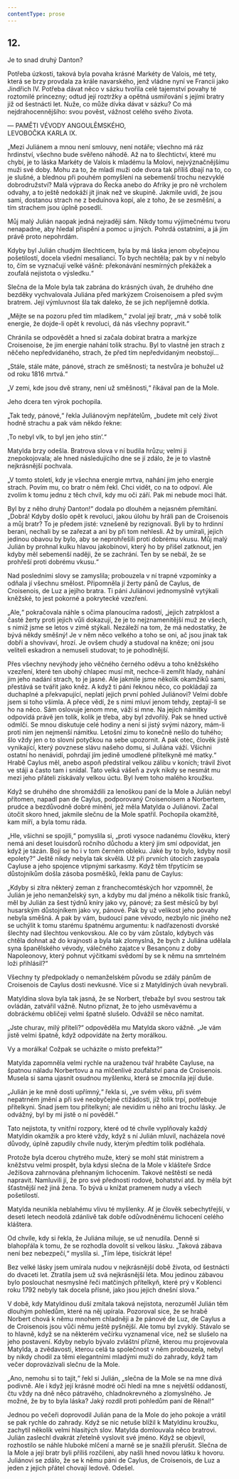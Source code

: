 ```yaml
---
contentType: prose
---
```


## 12.  
Je to snad druhý Danton?

Potřeba úzkosti, taková byla povaha krásné Markéty de Valois, mé tety, která se brzy provdala za krále navarského, jenž vládne nyní ve Francii jako Jindřich IV. Potřeba dávat něco v sázku tvořila celé tajemství povahy té roztomilé princezny; odtud její roztržky a opětná usmiřování s jejími bratry již od šestnácti let. Nuže, co může dívka dávat v sázku? Co má nejdrahocennějšího: svou pověst, vážnost celého svého života.

— PAMĚTI VÉVODY ANGOULÊMSKÉHO,  
LEVOBOČKA KARLA IX.

„Mezi Juliánem a mnou není smlouvy, není notáře; všechno má ráz hrdinství, všechno bude svěřeno náhodě. Až na to šlechtictví, které mu chybí, je to láska Markéty de Valois k mladému la Molovi, nejvýznačnějšímu muži své doby. Mohu za to, že mladí muži ode dvora tak příliš dbají na to, co je slušné, a blednou při pouhém pomyšlení na sebemenší trochu nezvyklé dobrodružství? Malá výprava do Řecka anebo do Afriky je pro ně vrcholem odvahy, a to ještě nedokáží jít jinak než ve skupině. Jakmile uvidí, že jsou sami, dostanou strach ne z beduínova kopí, ale z toho, že se zesměšní, a tím strachem jsou úplně posedlí.

Můj malý Julián naopak jedná nejraději sám. Nikdy tomu výjimečnému tvoru nenapadne, aby hledal přispění a pomoc u jiných. Pohrdá ostatními, a já jím právě proto nepohrdám.

Kdyby byl Julián chudým šlechticem, byla by má láska jenom obyčejnou pošetilostí, docela všední mesaliancí. To bych nechtěla; pak by v ní nebylo to, čím se vyznačují velké vášně: překonávání nesmírných překážek a zoufalá nejistota o výsledku.“

Slečna de la Mole byla tak zabrána do krásných úvah, že druhého dne bezděky vychvalovala Juliána před markýzem Croisenoisem a před svým bratrem. Její výmluvnost šla tak daleko, že se jich nepříjemně dotkla.

„Mějte se na pozoru před tím mladíkem,“ zvolal její bratr, „má v sobě tolik energie, že dojde-li opět k revoluci, dá nás všechny popravit.“

Chránila se odpovědět a hned si začala dobírat bratra a markýze Croisenoise, že jim energie nahání tolik strachu. Byl to vlastně jen strach z něčeho nepředvídaného, strach, že před tím nepředvídaným neobstojí…

„Stále, stále máte, pánové, strach ze směšnosti; ta nestvůra je bohužel už od roku 1816 mrtvá.“

„V zemi, kde jsou dvě strany, není už směšnosti,“ říkával pan de la Mole.

Jeho dcera ten výrok pochopila.

„Tak tedy, pánové,“ řekla Juliánovým nepřátelům, „budete mít celý život hodně strachu a pak vám někdo řekne:

,To nebyl vlk, to byl jen jeho stín’.“

Matylda brzy odešla. Bratrova slova v ní budila hrůzu; velmi ji znepokojovala; ale hned následujícího dne se jí zdálo, že je to vlastně nejkrásnější pochvala.

„V tomto století, kdy je všechna energie mrtva, nahání jim jeho energie strach. Povím mu, co bratr o něm řekl. Chci vidět, co na to odpoví. Ale zvolím k tomu jednu z těch chvil, kdy mu oči září. Pak mi nebude moci lhát.

Byl by z něho druhý Danton!“ dodala po dlouhém a nejasném přemítání. „Dobrá! Kdyby došlo opět k revoluci, jakou úlohu by hráli pan de Croisenois a můj bratr? To je předem jisté: vznešeně by rezignovali. Byli by to hrdinní berani, nechali by se zařezat a ani by při tom nehlesli. Až by umírali, jejich jedinou obavou by bylo, aby se neprohřešili proti dobrému vkusu. Můj malý Julián by prohnal kulku hlavou jakobínovi, který ho by přišel zatknout, jen kdyby měl sebemenší naději, že se zachrání. Ten by se nebál, že se prohřeší proti dobrému vkusu.“

Nad posledními slovy se zamyslila; probouzela v ní trapné vzpomínky a odňala jí všechnu smělost. Připomněla jí žerty pánů de Caylus, de Croisenois, de Luz a jejího bratra. Ti páni Juliánovi jednomyslně vytýkali kněžské, to jest pokorné a pokrytecké vzezření.

„Ale,“ pokračovala náhle s očima planoucíma radostí, „jejich zatrpklost a časté žerty proti jejich vůli dokazují, že je to nejznamenitější muž ze všech, s nimiž jsme se letos v zimě stýkali. Nezáleží na tom, že má nedostatky, že bývá někdy směšný! Je v něm něco velkého a toho se oni, ač jsou jinak tak dobří a shovívaví, hrozí. Je ovšem chudý a studoval na kněze; oni jsou veliteli eskadron a nemuseli studovat; to je pohodlnější.

Přes všechny nevýhody jeho věčného černého oděvu a toho kněžského vzezření, které ten ubohý chlapec musí mít, nechce-li zemřít hlady, nahání jim jeho nadání strach, to je jasné. Ale jakmile jsme několik okamžiků sami, přestává se tvářit jako kněz. A když ti páni řeknou něco, co pokládají za duchaplné a překvapující, neplatí jejich první pohled Juliánovi? Velmi dobře jsem si toho všimla. A přece vědí, že s nimi mluví jenom tehdy, zeptají-li se ho na něco. Sám oslovuje jenom mne, váží si mne. Na jejich námitky odpovídá právě jen tolik, kolik je třeba, aby byl zdvořilý. Pak se hned uctivě odmlčí. Se mnou diskutuje celé hodiny a není si jistý svými názory, mám-li proti nim jen nejmenší námitku. Letošní zimu to konečně nešlo do tuhého; šlo vždy jen o to slovní potyčkou na sebe upozornit. A pak otec, člověk jistě vynikající, který povznese slávu našeho domu, si Juliána váží. Všichni ostatní ho nenávidí, pohrdají jím jedině umodlené přítelkyně mé matky.“ Hrabě Caylus měl, anebo aspoň předstíral velkou zálibu v koních; trávil život ve stáji a často tam i snídal. Tato velká vášeň a zvyk nikdy se nesmát mu mezi jeho přáteli získávaly velkou úctu. Byl lvem toho malého kroužku.

Když se druhého dne shromáždili za lenoškou paní de la Mole a Julián nebyl přítomen, napadl pan de Caylus, podporovaný Croisenoisem a Norbertem, prudce a bezdůvodně dobré mínění, jež měla Matylda o Juliánovi. Začal útočit skoro hned, jakmile slečnu de la Mole spatřil. Pochopila okamžitě, kam míří, a byla tomu ráda.

„Hle, všichni se spojili,“ pomyslila si, „proti vysoce nadanému člověku, který nemá ani deset louisdorů ročního důchodu a který jim smí odpovídat, jen když je tázán. Bojí se ho i v tom černém obleku. Jaké by to bylo, kdyby nosil epolety?“ Ještě nikdy nebyla tak skvělá. Už při prvních útocích zasypala Cayluse a jeho spojence vtipnými sarkasmy. Když těm třpytícím se důstojníkům došla zásoba posměšků, řekla panu de Caylus:

„Kdyby si zítra některý zeman z franchecomtéských hor vzpomněl, že Julián je jeho nemanželský syn, a kdyby mu dal jméno a několik tisíc franků, měl by Julián za šest týdnů kníry jako vy, pánové; za šest měsíců by byl husarským důstojníkem jako vy, pánové. Pak by už velikost jeho povahy nebyla směšná. A pak by vám, budoucí pane vévodo, nezbylo nic jiného než se uchýlit k tomu starému špatnému argumentu: k nadřazenosti dvorské šlechty nad šlechtou venkovskou. Ale co by vám zůstalo, kdybych vás chtěla dohnat až do krajnosti a byla tak zlomyslná, že bych z Juliána udělala syna španělského vévody, válečného zajatce v Besançonu z doby Napoleonovy, který pohnut výčitkami svědomí by se k němu na smrtelném loži přihlásil?“

Všechny ty předpoklady o nemanželském původu se zdály pánům de Croisenois de Caylus dosti nevkusné. Více si z Matyldiných úvah nevybrali.

Matyldina slova byla tak jasná, že se Norbert, třebaže byl svou sestrou tak ovládán, zatvářil vážně. Nutno přiznat, že to jeho usměvavému a dobráckému obličeji velmi špatně slušelo. Odvážil se něco namítat.

„Jste churav, milý příteli?“ odpověděla mu Matylda skoro vážně. „Je vám jistě velmi špatně, když odpovídáte na žerty morálkou.

Vy a morálka! Cožpak se ucházíte o místo prefekta?“

Matylda zapomněla velmi rychle na uraženou tvář hraběte Cayluse, na špatnou náladu Norbertovu a na mlčenlivé zoufalství pana de Croisenois. Musela si sama ujasnit osudnou myšlenku, která se zmocnila její duše.

„Julián je ke mně dosti upřímný,“ řekla si, „ve svém věku, při svém nepatrném jmění a při své neobyčejné ctižádosti, jíž tolik trpí, potřebuje přítelkyni. Snad jsem tou přítelkyní; ale nevidím u něho ani trochu lásky. Je odvážný, byl by mi jistě o ní pověděl.“

Tato nejistota, ty vnitřní rozpory, které od té chvíle vyplňovaly každý Matyldin okamžik a pro které vždy, když s ní Julián mluvil, nacházela nové důvody, úplně zapudily chvíle nudy, kterým předtím tolik podléhala.

Protože byla dcerou chytrého muže, který se mohl stát ministrem a kněžstvu velmi prospět, byla kdysi slečna de la Mole v klášteře Srdce Ježíšova zahrnována přehnaným lichocením. Takové neštěstí se nedá napravit. Namluvili jí, že pro své přednosti rodové, bohatství atd. by měla být šťastnější než jiná žena. To bývá u knížat pramenem nudy a všech pošetilostí.

Matylda neunikla neblahému vlivu té myšlenky. Ať je člověk sebechytřejší, v deseti letech neodolá zdánlivě tak dobře odůvodněnému lichocení celého kláštera.

Od chvíle, kdy si řekla, že Juliána miluje, se už nenudila. Denně si blahopřála k tomu, že se rozhodla dovolit si velkou lásku. „Taková zábava není bez nebezpečí,“ myslila si. „Tím lépe, tisíckrát lépe!

Bez velké lásky jsem umírala nudou v nejkrásnější době života, od šestnácti do dvaceti let. Ztratila jsem už svá nejkrásnější léta. Mou jedinou zábavou bylo poslouchat nesmyslné řeči matčiných přítelkyň, které prý v Koblenci roku 1792 nebyly tak docela přísné, jako jsou jejich dnešní slova.“

V době, kdy Matyldinou duší zmítala taková nejistota, nerozuměl Julián těm dlouhým pohledům, které na něj upírala. Pozoroval sice, že se hrabě Norbert chová k němu mnohem chladněji a že pánové de Luz, de Caylus a de Croisenois jsou vůči němu ještě pyšnější. Ale tomu byl zvyklý. Stávalo se to hlavně, když se na některém večírku vyznamenal více, než se slušelo na jeho postavení. Kdyby nebylo bývalo zvláštní přízně, kterou mu projevovala Matylda, a zvědavosti, kterou celá ta společnost v něm probouzela, nebyl by nikdy chodil za těmi elegantními mladými muži do zahrady, když tam večer doprovázívali slečnu de la Mole.

„Ano, nemohu si to tajit,“ řekl si Julián, „slečna de la Mole se na mne dívá podivně. Ale i když její krásné modré oči hledí na mne s největší oddaností, čtu vždy na dně něco pátravého, chladnokrevného a zlomyslného. Je možné, že by to byla láska? Jaký rozdíl proti pohledům paní de Rênal!“

Jednou po večeři doprovodil Julián pana de la Mole do jeho pokoje a vrátil se pak rychle do zahrady. Když se nic netuše blížil k Matyldinu kroužku, zachytil několik velmi hlasitých slov. Matylda domlouvala něco bratrovi. Julián zaslechl dvakrát zřetelně vyslovit své jméno. Když se objevil, rozhostilo se náhle hluboké mlčení a marně se je snažili přerušit. Slečna de la Mole a její bratr byli příliš rozčileni, aby našli hned novou látku k hovoru. Juliánovi se zdálo, že se k němu páni de Caylus, de Croisenois, de Luz a jeden z jejich přátel chovají ledově. Odešel.
